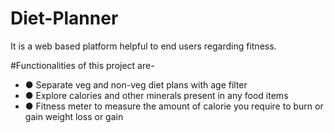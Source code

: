 # Diet-Planner


It is a web based platform helpful to end users regarding fitness.

#Functionalities of this project are-
<ul>
  <li>● Separate veg and non-veg diet plans with age filter</li>
  <li>● Explore calories and other minerals present in any food items</li>
  <li>● Fitness meter to measure the amount of calorie you require to burn or gain weight loss or gain</li>
  
</ul>
